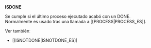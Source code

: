 **ISDONE**

Se cumple si el último proceso ejecutado acabó con un DONE. Normalmente es usado tras una llamada a [[PROCESS|PROCESS_ES]].

Ver también:

* [[ISNOTDONE|ISNOTDONE_ES]]